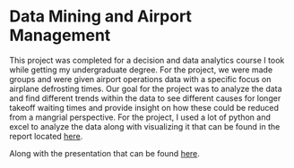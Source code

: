 # Data Mining and Airport Management
This project was completed for a decision and data analytics course I took while getting my undergraduate degree. For the project, we were made groups and were given airport operations data with a specific focus on airplane defrosting times. Our goal for the project was to analyze the data and find different trends within the data to see different causes for longer takeoff waiting times and provide insight on how these could be reduced from a mangrial perspective. For the project, I used a lot of python and excel to analyze the data along with visualizing it that can be found in the report located [here](https://drive.google.com/file/d/1tylRYvtRo0zFTQtp4n7SL2rjLP7cuIMN/view?usp=sharing). 

Along with the presentation that can be found [here](https://drive.google.com/file/d/1SroofgvZ4fv8vf2vJkdOGJzpRYfLA4Oh/view?usp=sharing).




